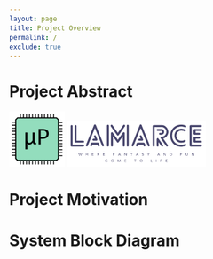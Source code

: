 ```yaml
---
layout: page
title: Project Overview
permalink: /
exclude: true
---
```


# Project Abstract


<div style="text-align: middle">
  <img src="./assets/img/Logo.png" alt="logo" width="100" />
  <img src="./assets/img/LAMARCE_logo.png" alt="logo" width="250" />
</div>


# Project Motivation

# System Block Diagram
